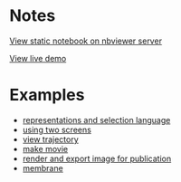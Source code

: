 Notes
=====

[View static notebook on nbviewer server](http://nbviewer.jupyter.org/github/arose/nglview/tree/master/examples/)

[View live demo](http://mybinder.org/repo/hainm/nglview-notebooks)

Examples
========

- [representations and selection language](representations_and_selection_language.ipynb)
- [using two screens](using_two_screens.ipynb)
- [view trajectory](view_trajectory.ipynb)
- [make movie](http://ambermd.org/tutorials/analysis/tutorial_notebooks/nglview_movie/)
- [render and export image for publication](export_image.ipynb)
- [membrane](membrane.gif)
